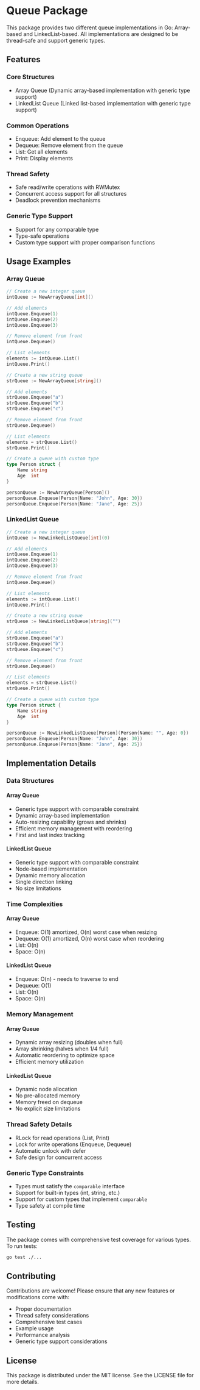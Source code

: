 # Queue Package

This package provides two different queue implementations in Go: Array-based and LinkedList-based. All implementations are designed to be thread-safe and support generic types.

## Features

### Core Structures
- Array Queue (Dynamic array-based implementation with generic type support)
- LinkedList Queue (Linked list-based implementation with generic type support)

### Common Operations
- Enqueue: Add element to the queue
- Dequeue: Remove element from the queue
- List: Get all elements
- Print: Display elements

### Thread Safety
- Safe read/write operations with RWMutex
- Concurrent access support for all structures
- Deadlock prevention mechanisms

### Generic Type Support
- Support for any comparable type
- Type-safe operations
- Custom type support with proper comparison functions

## Usage Examples

### Array Queue
```go
// Create a new integer queue
intQueue := NewArrayQueue[int]()

// Add elements
intQueue.Enqueue(1)
intQueue.Enqueue(2)
intQueue.Enqueue(3)

// Remove element from front
intQueue.Dequeue()

// List elements
elements := intQueue.List()
intQueue.Print()

// Create a new string queue
strQueue := NewArrayQueue[string]()

// Add elements
strQueue.Enqueue("a")
strQueue.Enqueue("b")
strQueue.Enqueue("c")

// Remove element from front
strQueue.Dequeue()

// List elements
elements = strQueue.List()
strQueue.Print()

// Create a queue with custom type
type Person struct {
    Name string
    Age  int
}

personQueue := NewArrayQueue[Person]()
personQueue.Enqueue(Person{Name: "John", Age: 30})
personQueue.Enqueue(Person{Name: "Jane", Age: 25})
```

### LinkedList Queue
```go
// Create a new integer queue
intQueue := NewLinkedListQueue[int](0)

// Add elements
intQueue.Enqueue(1)
intQueue.Enqueue(2)
intQueue.Enqueue(3)

// Remove element from front
intQueue.Dequeue()

// List elements
elements := intQueue.List()
intQueue.Print()

// Create a new string queue
strQueue := NewLinkedListQueue[string]("")

// Add elements
strQueue.Enqueue("a")
strQueue.Enqueue("b")
strQueue.Enqueue("c")

// Remove element from front
strQueue.Dequeue()

// List elements
elements = strQueue.List()
strQueue.Print()

// Create a queue with custom type
type Person struct {
    Name string
    Age  int
}

personQueue := NewLinkedListQueue[Person](Person{Name: "", Age: 0})
personQueue.Enqueue(Person{Name: "John", Age: 30})
personQueue.Enqueue(Person{Name: "Jane", Age: 25})
```

## Implementation Details

### Data Structures

#### Array Queue
- Generic type support with comparable constraint
- Dynamic array-based implementation
- Auto-resizing capability (grows and shrinks)
- Efficient memory management with reordering
- First and last index tracking

#### LinkedList Queue
- Generic type support with comparable constraint
- Node-based implementation
- Dynamic memory allocation
- Single direction linking
- No size limitations

### Time Complexities

#### Array Queue
- Enqueue: O(1) amortized, O(n) worst case when resizing
- Dequeue: O(1) amortized, O(n) worst case when reordering
- List: O(n)
- Space: O(n)

#### LinkedList Queue
- Enqueue: O(n) - needs to traverse to end
- Dequeue: O(1)
- List: O(n)
- Space: O(n)

### Memory Management

#### Array Queue
- Dynamic array resizing (doubles when full)
- Array shrinking (halves when 1/4 full)
- Automatic reordering to optimize space
- Efficient memory utilization

#### LinkedList Queue
- Dynamic node allocation
- No pre-allocated memory
- Memory freed on dequeue
- No explicit size limitations

### Thread Safety Details
- RLock for read operations (List, Print)
- Lock for write operations (Enqueue, Dequeue)
- Automatic unlock with defer
- Safe design for concurrent access

### Generic Type Constraints
- Types must satisfy the `comparable` interface
- Support for built-in types (int, string, etc.)
- Support for custom types that implement `comparable`
- Type safety at compile time

## Testing
The package comes with comprehensive test coverage for various types. To run tests:
```bash
go test ./...
```

## Contributing
Contributions are welcome! Please ensure that any new features or modifications come with:
- Proper documentation
- Thread safety considerations
- Comprehensive test cases
- Example usage
- Performance analysis
- Generic type support considerations

## License
This package is distributed under the MIT license. See the LICENSE file for more details. 
